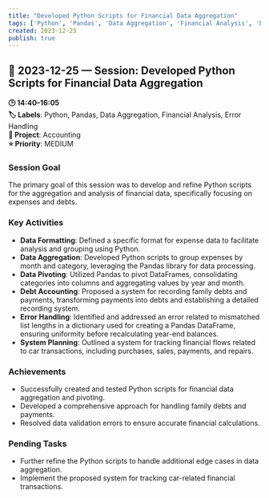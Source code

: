 ```yaml
---
title: "Developed Python Scripts for Financial Data Aggregation"
tags: ['Python', 'Pandas', 'Data Aggregation', 'Financial Analysis', 'Error Handling']
created: 2023-12-25
publish: true
---
```


## 📅 2023-12-25 — Session: Developed Python Scripts for Financial Data Aggregation

**🕒 14:40–16:05**  
**🏷️ Labels**: Python, Pandas, Data Aggregation, Financial Analysis, Error Handling  
**📂 Project**: Accounting  
**⭐ Priority**: MEDIUM  


### Session Goal
The primary goal of this session was to develop and refine Python scripts for the aggregation and analysis of financial data, specifically focusing on expenses and debts.

### Key Activities
- **Data Formatting**: Defined a specific format for expense data to facilitate analysis and grouping using Python.
- **Data Aggregation**: Developed Python scripts to group expenses by month and category, leveraging the Pandas library for data processing.
- **Data Pivoting**: Utilized Pandas to pivot DataFrames, consolidating categories into columns and aggregating values by year and month.
- **Debt Accounting**: Proposed a system for recording family debts and payments, transforming payments into debts and establishing a detailed recording system.
- **Error Handling**: Identified and addressed an error related to mismatched list lengths in a dictionary used for creating a Pandas DataFrame, ensuring uniformity before recalculating year-end balances.
- **System Planning**: Outlined a system for tracking financial flows related to car transactions, including purchases, sales, payments, and repairs.

### Achievements
- Successfully created and tested Python scripts for financial data aggregation and pivoting.
- Developed a comprehensive approach for handling family debts and payments.
- Resolved data validation errors to ensure accurate financial calculations.

### Pending Tasks
- Further refine the Python scripts to handle additional edge cases in data aggregation.
- Implement the proposed system for tracking car-related financial transactions.
